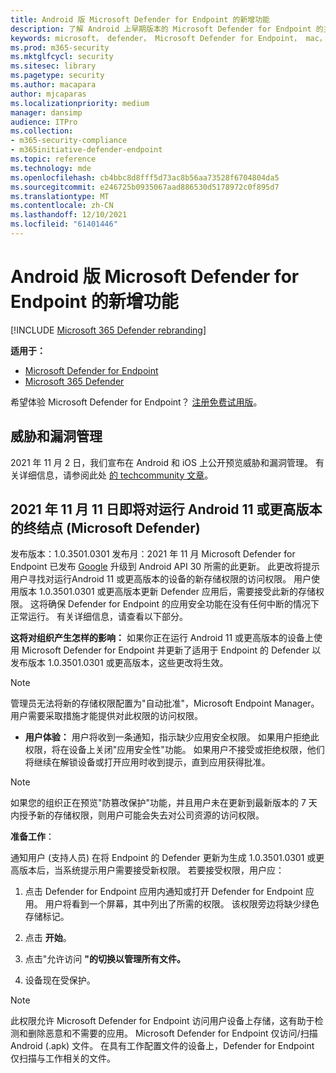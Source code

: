 ```yaml
---
title: Android 版 Microsoft Defender for Endpoint 的新增功能
description: 了解 Android 上早期版本的 Microsoft Defender for Endpoint 的主要更改。
keywords: microsoft， defender， Microsoft Defender for Endpoint， mac， 安装， macos， whatsnew
ms.prod: m365-security
ms.mktglfcycl: security
ms.sitesec: library
ms.pagetype: security
ms.author: macapara
author: mjcaparas
ms.localizationpriority: medium
manager: dansimp
audience: ITPro
ms.collection:
- m365-security-compliance
- m365initiative-defender-endpoint
ms.topic: reference
ms.technology: mde
ms.openlocfilehash: cb4bbc8d8fff5d73ac8b56aa73528f6704804da5
ms.sourcegitcommit: e246725b0935067aad886530d5178972c0f895d7
ms.translationtype: MT
ms.contentlocale: zh-CN
ms.lasthandoff: 12/10/2021
ms.locfileid: "61401446"
---
```

# <a name="whats-new-in-microsoft-defender-for-endpoint-on-android"></a>Android 版 Microsoft Defender for Endpoint 的新增功能

[!INCLUDE [Microsoft 365 Defender rebranding](../../includes/microsoft-defender.md)]

**适用于：**
- [Microsoft Defender for Endpoint](https://go.microsoft.com/fwlink/p/?linkid=2154037)
- [Microsoft 365 Defender](https://go.microsoft.com/fwlink/?linkid=2118804)

希望体验 Microsoft Defender for Endpoint？ [注册免费试用版](https://signup.microsoft.com/create-account/signup?products=7f379fee-c4f9-4278-b0a1-e4c8c2fcdf7e&ru=https://aka.ms/MDEp2OpenTrial?ocid=docs-wdatp-exposedapis-abovefoldlink)。

## <a name="threat-and-vulnerability-management"></a>威胁和漏洞管理

2021 年 11 月 2 日，我们宣布在 Android 和 iOS 上公开预览威胁和漏洞管理。 有关详细信息，请参阅此处 [的 techcommunity 文章](https://techcommunity.microsoft.com/t5/security-compliance-and-identity/reduce-risk-across-your-environments-with-the-latest-threat-and/ba-p/2902691)。

## <a name="upcoming-permission-changes-for-microsoft-defender-for-endpoint-running-android-11-or-later-nov-2021"></a>2021 年 11 月 11 日即将对运行 Android 11 或更高版本的终结点 (Microsoft Defender) 

发布版本：1.0.3501.0301 发布月：2021 年 11 月 Microsoft Defender for Endpoint 已发布 [Google](https://developer.android.com/distribute/play-policies#APILevel30) 升级到 Android API 30 所需的此更新。 此更改将提示用户寻找对运行[](https://developer.android.com/training/data-storage/manage-all-files#all-files-access-google-play)Android 11 或更高版本的设备的新存储权限的访问权限。 用户使用版本 1.0.3501.0301 或更高版本更新 Defender 应用后，需要接受此新的存储权限。 这将确保 Defender for Endpoint 的应用安全功能在没有任何中断的情况下正常运行。 有关详细信息，请查看以下部分。

**这将对组织产生怎样的影响：** 如果你正在运行 Android 11 或更高版本的设备上使用 Microsoft Defender for Endpoint 并更新了适用于 Endpoint 的 Defender 以发布版本 1.0.3501.0301 或更高版本，这些更改将生效。

> [!NOTE]
> 管理员无法将新的存储权限配置为"自动批准"，Microsoft Endpoint Manager。 用户需要采取措施才能提供对此权限的访问权限。

- **用户体验：** 用户将收到一条通知，指示缺少应用安全权限。 如果用户拒绝此权限，将在设备上关闭"应用安全性"功能。 如果用户不接受或拒绝权限，他们将继续在解锁设备或打开应用时收到提示，直到应用获得批准。

> [!NOTE]
> 如果您的组织正在预览"防篡改保护"功能，并且用户未在更新到最新版本的 7 天内授予新的存储权限，则用户可能会失去对公司资源的访问权限。

**准备工作**：

通知用户 (支持人员) 在将 Endpoint 的 Defender 更新为生成 1.0.3501.0301 或更高版本后，当系统提示用户需要接受新权限。 若要接受权限，用户应：

1. 点击 Defender for Endpoint 应用内通知或打开 Defender for Endpoint 应用。 用户将看到一个屏幕，其中列出了所需的权限。 该权限旁边将缺少绿色存储标记。

2. 点击 **开始**。

3. 点击"允许访问 **"的切换以管理所有文件。**

4. 设备现在受保护。

  > [!NOTE]
  > 此权限允许 Microsoft Defender for Endpoint 访问用户设备上存储，这有助于检测和删除恶意和不需要的应用。 Microsoft Defender for Endpoint 仅访问/扫描 Android (.apk) 文件。 在具有工作配置文件的设备上，Defender for Endpoint 仅扫描与工作相关的文件。
